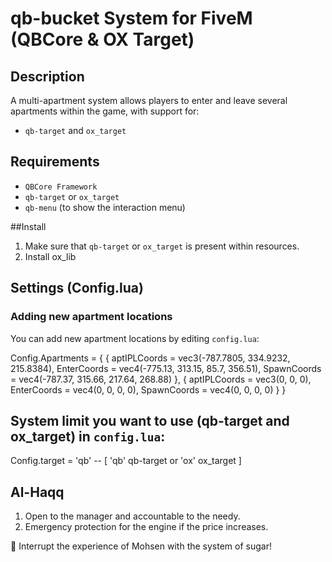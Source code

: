 # qb-bucket System for FiveM (QBCore & OX Target)

## Description
A multi-apartment system allows players to enter and leave several apartments within the game, with support for:
- `qb-target` and `ox_target`

##  Requirements
- `QBCore Framework`
- `qb-target` or `ox_target`
- `qb-menu` (to show the interaction menu)

##Install
1. Make sure that `qb-target` or `ox_target` is present within resources.
2. Install ox_lib


## Settings (Config.lua)
### Adding new apartment locations
You can add new apartment locations by editing `config.lua`:

Config.Apartments = {
 {
    aptIPLCoords = vec3(-787.7805, 334.9232, 215.8384),
    EnterCoords = vec4(-775.13, 313.15, 85.7, 356.51),
    SpawnCoords = vec4(-787.37, 315.66, 217.64, 268.88)
 },
{
    aptIPLCoords = vec3(0, 0, 0),
    EnterCoords = vec4(0, 0, 0, 0),
    SpawnCoords = vec4(0, 0, 0, 0)
  }
}

## System limit you want to use (qb-target and ox_target) in `config.lua`:
Config.target = 'qb' -- [ 'qb' qb-target or 'ox' ox_target ]

## Al-Haqq
1. Open to the manager and accountable to the needy.
2. Emergency protection for the engine if the price increases.


🔹 Interrupt the experience of Mohsen with the system of sugar!
